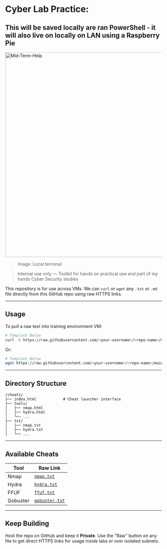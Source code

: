 # Cyber Lab Practice: 

## This will be saved locally are ran PowerShell - it will also live on locally on LAN using a Raspberry Pie
<img width="945" height="658" alt="Mid-Term-Help" src="https://github.com/user-attachments/assets/10a9e91b-8e3b-4b45-97ae-d01a56d0d0d4" />

> Image: Local terminal

>  Internal use only —  Toolkit for hands on practical use and part of my hands Cyber Security studies 

This repository is for use across VMs. We  can `curl` or `wget` any `.txt` or `.md` file directly from this GitHub repo using raw HTTPS links.

---

## Usage

To pull a raw text into training environment VM:

```bash
# Template Below
curl -O https://raw.githubusercontent.com/<your-username>/<repo-name>/main/cheats/txt/nmap.txt
```

Or:

```bash
# Template Below
wget https://raw.githubusercontent.com/<your-username>/<repo-name>/main/cheats/txt/nmap.txt
```

---

## Directory Structure

```
/cheats/
├── index.html            # Cheat launcher interface
├── tools/
│   ├── nmap.html
│   ├── hydra.html
│   └── ...
├── txt/
│   ├── nmap.txt
│   ├── hydra.txt
│   └── ...
```

---

##  Available Cheats

| Tool       | Raw Link |
|------------|----------|
| Nmap       | [`nmap.txt`](cheats/txt/nmap.txt) |
| Hydra      | [`hydra.txt`](cheats/txt/hydra.txt) |
| FFUF       | [`ffuf.txt`](cheats/txt/ffuf.txt) |
| Gobuster   | [`gobuster.txt`](cheats/txt/gobuster.txt) |

---

## Keep Building 

Host the repo on GitHub and keep it **Private**. Use the "Raw" button on any file to get direct HTTPS links for usage inside labs or over isolated subnets.
